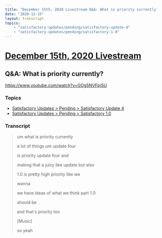 ```yaml
---
title: "December 15th, 2020 Livestream Q&A: What is priority currently?"
date: "2020-12-15"
layout: transcript
topics:
    - "satisfactory-updates/pending/satisfactory-update-4"
    - "satisfactory-updates/pending/satisfactory-1-0"
---
```

# [December 15th, 2020 Livestream](../2020-12-15.md)
## Q&A: What is priority currently?
https://www.youtube.com/watch?v=GOg5NVFpjSU

### Topics
* [Satisfactory Updates > Pending > Satisfactory Update 4](../topics/satisfactory-updates/pending/satisfactory-update-4.md)
* [Satisfactory Updates > Pending > Satisfactory 1.0](../topics/satisfactory-updates/pending/satisfactory-1-0.md)

### Transcript

> um what is priority currently
>
> a lot of things um update four
>
> is priority update four and
>
> making that a juicy like update but also
>
> 1.0 is pretty high priority like we
>
> wanna
>
> we have ideas of what we think part 1.0
>
> should be
>
> and that's priority too
>
> [Music]
>
> so yeah
>
